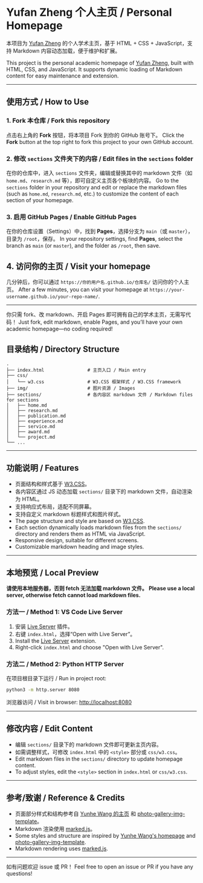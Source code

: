 # Yufan Zheng 个人主页 / Personal Homepage

本项目为 [Yufan Zheng](https://yufanzheng.github.io/index.html) 的个人学术主页，基于 HTML + CSS + JavaScript，支持 Markdown 内容动态加载，便于维护和扩展。

This project is the personal academic homepage of [Yufan Zheng](https://yufanzheng.github.io/index.html), built with HTML, CSS, and JavaScript. It supports dynamic loading of Markdown content for easy maintenance and extension.

---

## 使用方式 / How to Use

### 1. Fork 本仓库 / Fork this repository

点击右上角的 **Fork** 按钮，将本项目 Fork 到你的 GitHub 账号下。
Click the **Fork** button at the top right to fork this project to your own GitHub account.

### 2. 修改 `sections` 文件夹下的内容 / Edit files in the `sections` folder

在你的仓库中，进入 `sections` 文件夹，编辑或替换其中的 markdown 文件（如 `home.md`、`research.md` 等），即可自定义主页各个板块的内容。
Go to the `sections` folder in your repository and edit or replace the markdown files (such as `home.md`, `research.md`, etc.) to customize the content of each section of your homepage.

### 3. 启用 GitHub Pages / Enable GitHub Pages

在你的仓库设置（Settings）中，找到 **Pages**，选择分支为 `main`（或 `master`），目录为 `/root`，保存。
In your repository settings, find **Pages**, select the branch as `main` (or `master`), and the folder as `/root`, then save.

## 4. 访问你的主页 / Visit your homepage

几分钟后，你可以通过 `https://你的用户名.github.io/仓库名/` 访问你的个人主页。
After a few minutes, you can visit your homepage at `https://your-username.github.io/your-repo-name/`.

---

你只需 fork、改 markdown、开启 Pages 即可拥有自己的学术主页，无需写代码！
Just fork, edit markdown, enable Pages, and you’ll have your own academic homepage—no coding required!

## 目录结构 / Directory Structure

```
.
├── index.html                # 主页入口 / Main entry
├── css/
│   └── w3.css                # W3.CSS 框架样式 / W3.CSS framework
├── img/                      # 图片资源 / Images
├── sections/                 # 各内容区 markdown 文件 / Markdown files for sections
│   ├── home.md
│   ├── research.md
│   ├── publication.md
│   ├── experience.md
│   ├── service.md
│   ├── award.md
│   └── project.md
└── ...
```

---

## 功能说明 / Features

- 页面结构和样式基于 [W3.CSS](https://www.w3schools.com/w3css/)。
- 各内容区通过 JS 动态加载 `sections/` 目录下的 markdown 文件，自动渲染为 HTML。
- 支持响应式布局，适配不同屏幕。
- 支持自定义 markdown 标题样式和图片样式。
- The page structure and style are based on [W3.CSS](https://www.w3schools.com/w3css/).
- Each section dynamically loads markdown files from the `sections/` directory and renders them as HTML via JavaScript.
- Responsive design, suitable for different screens.
- Customizable markdown heading and image styles.

---

## 本地预览 / Local Preview

**请使用本地服务器，否则 fetch 无法加载 markdown 文件。**
**Please use a local server, otherwise fetch cannot load markdown files.**

### 方法一 / Method 1: VS Code Live Server

1. 安装 [Live Server](https://marketplace.visualstudio.com/items?itemName=ritwickdey.LiveServer) 插件。
2. 右键 `index.html`，选择“Open with Live Server”。
3. Install the [Live Server](https://marketplace.visualstudio.com/items?itemName=ritwickdey.LiveServer) extension.
4. Right-click `index.html` and choose "Open with Live Server".

### 方法二 / Method 2: Python HTTP Server

在项目根目录下运行 / Run in project root:

```sh
python3 -m http.server 8080
```

浏览器访问 / Visit in browser: [http://localhost:8080](http://localhost:8080)

---

## 修改内容 / Edit Content

- 编辑 `sections/` 目录下的 markdown 文件即可更新主页内容。
- 如需调整样式，可修改 `index.html` 中的 `<style>` 部分或 `css/w3.css`。
- Edit markdown files in the `sections/` directory to update homepage content.
- To adjust styles, edit the `<style>` section in `index.html` or `css/w3.css`.

---

## 参考/致谢 / Reference & Credits

- 页面部分样式和结构参考自 [Yunhe Wang 的主页](https://github.com/YunheWang/HomePage) 和 [photo-gallery-img-template](https://github.com/singhofen/photo-gallery-img-template)。
- Markdown 渲染使用 [marked.js](https://github.com/markedjs/marked)。
- Some styles and structure are inspired by [Yunhe Wang's homepage](https://github.com/YunheWang/HomePage) and [photo-gallery-img-template](https://github.com/singhofen/photo-gallery-img-template).
- Markdown rendering uses [marked.js](https://github.com/markedjs/marked).

---

如有问题欢迎 issue 或 PR！
Feel free to open an issue or PR if you have any questions!
